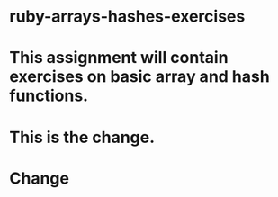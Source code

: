 # ruby-arrays-hashes-exercises

# This assignment will contain exercises on basic array and hash functions.
# This is the change.
# Change